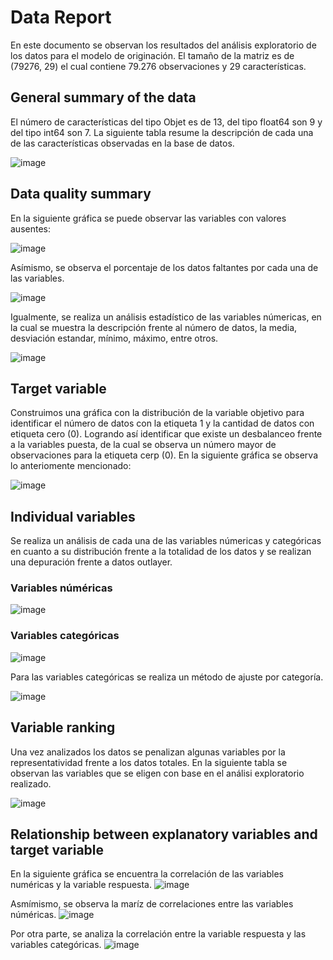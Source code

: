 # Data Report

En este documento se observan los resultados del análisis exploratorio de los datos para el modelo de originación. El tamaño de la matriz es de (79276, 29) el cual contiene 79.276 observaciones y 29 características.

## General summary of the data
 El número de características del tipo Objet es de 13, del tipo float64 son 9 y del tipo int64 son 7. La siguiente tabla resume la descripción de cada una de las características observadas en la base de datos.
 
 ![image](https://user-images.githubusercontent.com/59837975/204335005-1d51f8f8-bfa6-43bc-abc8-ac8e4556c2ec.png)


## Data quality summary

En la siguiente gráfica se puede observar las variables con valores ausentes:

![image](https://user-images.githubusercontent.com/59837975/204337488-a1ab3842-c7ba-4e22-ac5d-c56bd02cee69.png)

Asímismo, se observa el porcentaje de los datos faltantes por cada una de las variables.

![image](https://user-images.githubusercontent.com/59837975/204339111-355380b1-346c-47b7-b2bc-0f14d2c8cc20.png)

Igualmente, se realiza un análisis estadístico de las variables númericas, en la cual se muestra la descripción frente al número de datos, la media, desviación estandar, mínimo, máximo, entre otros.

![image](https://user-images.githubusercontent.com/59837975/204338730-8ad03a25-b1bb-4a01-a863-6fd2bbb96465.png)

## Target variable
Construimos una gráfica con la distribución de la variable objetivo para identificar el número de datos con la etiqueta 1 y la cantidad de datos con etiqueta cero (0). Logrando así identificar que existe un desbalanceo frente a la variables puesta, de la cual se observa un número mayor de observaciones para la etiqueta cerp (0). En la siguiente gráfica se observa lo anteriomente mencionado:

![image](https://user-images.githubusercontent.com/59837975/204341208-5098bf5b-5f1e-4cd3-b722-ca3f4950d378.png)

## Individual variables
Se realiza un análisis de cada una de las variables númericas y categóricas en cuanto a su distribución frente a la totalidad de los datos y se realizan una depuración frente a datos outlayer.
### Variables núméricas
![image](https://user-images.githubusercontent.com/59837975/204339741-87a1a7cd-fb40-427a-b286-2ee5514b0cae.png)

### Variables categóricas
![image](https://user-images.githubusercontent.com/59837975/204339972-0eae89a9-9bcc-4b0a-9b78-1adb78962437.png)

Para las variables categóricas se realiza un método de ajuste por categoría.

![image](https://user-images.githubusercontent.com/59837975/204340083-6c85dea8-ebbb-47d7-b6ce-aeffd050528c.png)

## Variable ranking

Una vez analizados los datos se penalizan algunas variables por la representatividad frente a los datos totales. En la siguiente tabla se observan las variables que se eligen con base en el análisi exploratorio realizado.

![image](https://user-images.githubusercontent.com/59837975/204340555-ce73319a-6a7a-4324-97aa-590801578e38.png)

## Relationship between explanatory variables and target variable

En la siguiente gráfica se encuentra la correlación de las variables numéricas y la variable respuesta.
![image](https://user-images.githubusercontent.com/59837975/204340685-e75dbc38-a691-48d0-aa0b-1fa3ef6b2105.png)

Asmímismo, se observa la maríz de correlaciones entre las variables núméricas.
![image](https://user-images.githubusercontent.com/59837975/204340811-8efb2a25-d606-49ef-99da-7f18e9d26b4f.png)

Por otra parte, se analiza la correlación entre la variable respuesta y las variables categóricas.
![image](https://user-images.githubusercontent.com/59837975/204340971-6f02478d-5826-41ea-9fa6-14ebbff4cbb1.png)
